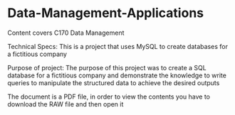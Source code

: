 # Data-Management-Applications
Content covers C170 Data Management


Technical Specs: This is a project that uses MySQL to create databases for a fictitious company


Purpose of project: The purpose of this project was to create a SQL database for a fictitious company and demonstrate the knowledge to write queries to manipulate the structured data to achieve the desired outputs


The document is a PDF file, in order to view the contents you have to download the RAW file and then open it
